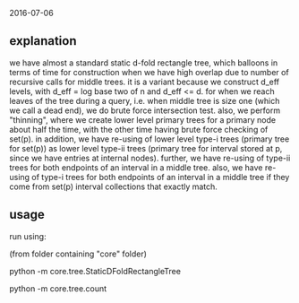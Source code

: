 2016-07-06

## explanation

we have almost a standard static d-fold rectangle tree, which balloons in terms of time for construction when we have high overlap due to number of recursive calls for middle trees. it is a variant because we construct d\_eff levels, with d\_eff = log base two of n and d\_eff <= d. for when we reach leaves of the tree during a query, i.e. when middle tree is size one (which we call a dead end), we do brute force intersection test. also, we perform "thinning", where we create lower level primary trees for a primary node about half the time, with the other time having brute force checking of set(p). in addition, we have re-using of lower level type-i trees (primary tree for set(p)) as lower level type-ii trees (primary tree for interval stored at p, since we have entries at internal nodes). further, we have re-using of type-ii trees for both endpoints of an interval in a middle tree. also, we have re-using of type-i trees for both endpoints of an interval in a middle tree if they come from set(p) interval collections that exactly match.

## usage

run using:

(from folder containing "core" folder)

python -m core.tree.StaticDFoldRectangleTree

python -m core.tree.count
